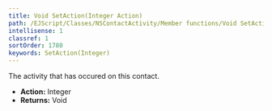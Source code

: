 ```yaml
---
title: Void SetAction(Integer Action)
path: /EJScript/Classes/NSContactActivity/Member functions/Void SetAction(Integer p_0)
intellisense: 1
classref: 1
sortOrder: 1780
keywords: SetAction(Integer)
---
```



The activity that has occured on this contact.



* **Action:** Integer
* **Returns:** Void


